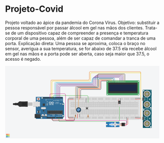 # Projeto-Covid
Projeto voltado ao ápice da pandemia do Corona Vírus. Objetivo: substituir a pessoa responsável por passar álcool em gel nas mãos dos clientes. Trata-se de um dispositivo capaz de compreender a presença e temperatura corporal de uma pessoa, além de ser capaz de comandar a tranca de uma porta. Explicação direta: Uma pessoa se aproxima, coloca o braço no sensor, averigua a sua temperatura, se for abaixo de 37.5 ela recebe álcool em gel nas mãos e a porta pode ser aberta, caso seja maior que 37.5, o acesso é negado.

<img src="Copy of Original.png">
